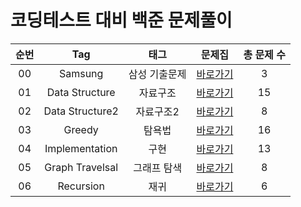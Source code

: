 # 코딩테스트 대비 백준 문제풀이  

| 순번 | Tag                          | 태그                | 문제집    | 총 문제 수 |
| :--: | :--------------------------: | :-----------------: | :------:  |:------: |
| 00 | Samsung | 삼성 기출문제 | [바로가기](./Samsung) | 3 |
| 01 | Data Structure | 자료구조 | [바로가기](./DataStructure) | 15 |
| 02 | Data Structure2 | 자료구조2 | [바로가기](./DataStructure2) | 8 |
| 03 | Greedy | 탐욕법 | [바로가기](./Greedy) | 16 |
| 04 | Implementation | 구현 | [바로가기](./Implementation) | 13 |
| 05 | Graph Travelsal | 그래프 탐색 | [바로가기](./GraphTraversal) | 8 |
| 06 | Recursion | 재귀 | [바로가기](./Recursion) | 6 |
